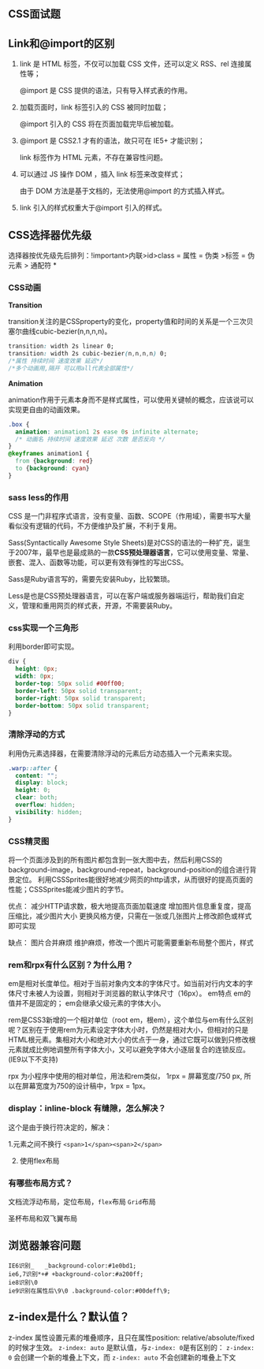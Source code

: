 ## CSS面试题

## Link和@import的区别

1. link 是 HTML 标签，不仅可以加载 CSS 文件，还可以定义 RSS、rel 连接属性等；

   @import 是 CSS 提供的语法，只有导入样式表的作用。

2. 加载页面时，link 标签引入的 CSS 被同时加载；

   @import 引入的 CSS 将在页面加载完毕后被加载。

3. @import 是 CSS2.1 才有的语法，故只可在 IE5+ 才能识别；

   link 标签作为 HTML 元素，不存在兼容性问题。

4. 可以通过 JS 操作 DOM ，插入 link 标签来改变样式；

   由于 DOM 方法是基于文档的，无法使用@import 的方式插入样式。

5. link 引入的样式权重大于@import 引入的样式。

## CSS选择器优先级

选择器按优先级先后排列：!important>内联>id>class = 属性 = 伪类 >标签 = 伪元素 > 通配符 *

### CSS动画

**Transition**

​	transition关注的是CSSproperty的变化，property值和时间的关系是一个三次贝塞尔曲线cubic-bezier(n,n,n,n)。

```css
transition: width 2s linear 0; 
transition: width 2s cubic-bezier(n,n,n,n) 0; 
/*属性 持续时间 速度效果 延迟*/
/*多个动画用,隔开 可以用all代表全部属性*/
```

**Animation**

​	animation作用于元素本身而不是样式属性，可以使用关键帧的概念，应该说可以实现更自由的动画效果。

```css
.box {
  animation: animation1 2s ease 0s infinite alternate;
  /* 动画名 持续时间 速度效果 延迟 次数 是否反向 */
}
@keyframes animation1 {
  from {background: red}
  to {background: cyan}
}
```

### sass less的作用

CSS 是一门非程序式语言，没有变量、函数、SCOPE（作用域），需要书写大量看似没有逻辑的代码，不方便维护及扩展，不利于复用。

Sass(Syntactically Awesome Style Sheets)是对CSS的语法的一种扩充，诞生于2007年，最早也是最成熟的一款**CSS预处理器语言**，它可以使用变量、常量、嵌套、混入、函数等功能，可以更有效有弹性的写出CSS。

Sass是Ruby语言写的，需要先安装Ruby，比较繁琐。

Less是也是CSS预处理器语言，可以在客户端或服务器端运行，帮助我们自定义，管理和重用网页的样式表，开源，不需要装Ruby。

### css实现一个三角形

利用border即可实现。

```css
div {
  height: 0px;
  width: 0px;
  border-top: 50px solid #00ff00;
  border-left: 50px solid transparent;
  border-right: 50px solid transparent;
  border-bottom: 50px solid transparent;
}
```



### 清除浮动的方式

利用伪元素选择器，在需要清除浮动的元素后方动态插入一个元素来实现。

```css
.warp::after {
  content: "";
  display: block;
  height: 0;
  clear: both;
  overflow: hidden;
  visibility: hidden;
}
```

### CSS精灵图

将一个页面涉及到的所有图片都包含到一张大图中去，然后利用CSS的background-image，background-repeat，background-position的组合进行背景定位。
利用CSSSprites能很好地减少网页的http请求，从而很好的提高页面的性能；CSSSprites能减少图片的字节。

优点：
  减少HTTP请求数，极大地提高页面加载速度
  增加图片信息重复度，提高压缩比，减少图片大小
  更换风格方便，只需在一张或几张图片上修改颜色或样式即可实现

缺点：
  图片合并麻烦
  维护麻烦，修改一个图片可能需要重新布局整个图片，样式

### rem和rpx有什么区别？为什么用？

em是相对长度单位。相对于当前对象内文本的字体尺寸。如当前对行内文本的字体尺寸未被人为设置，则相对于浏览器的默认字体尺寸（16px）。 em特点
em的值并不是固定的；
em会继承父级元素的字体大小。

rem是CSS3新增的一个相对单位（root em，根em），这个单位与em有什么区别呢？区别在于使用rem为元素设定字体大小时，仍然是相对大小，但相对的只是HTML根元素。集相对大小和绝对大小的优点于一身，通过它既可以做到只修改根元素就成比例地调整所有字体大小，又可以避免字体大小逐层复合的连锁反应。(IE9以下不支持)

rpx 为小程序中使用的相对单位，用法和rem类似， 1rpx = 屏幕宽度/750 px, 所以在屏幕宽度为750的设计稿中，1rpx = 1px。

### display：inline-block 有缝隙，怎么解决？

这个是由于换行符决定的，解决：

1.元素之间不换行 `<span>1</span><span>2</span>`

2. 使用flex布局

### 有哪些布局方式？

文档流浮动布局，定位布局，`flex`布局 `Grid`布局

 圣杯布局和双飞翼布局

## 浏览器兼容问题

```
IE6识别_   _background-color:#1e0bd1;
ie6,7识别*+# +background-color:#a200ff;
ie8识别\0 
ie9识别在属性后\9\0 .background-color:#00deff\9;
```

## z-index是什么？默认值？

z-index 属性设置元素的堆叠顺序，且只在属性position: relative/absolute/fixed 的时候才生效。 `z-index: auto` 是默认值，与`z-index: 0`是有区别的： `z-index: 0` 会创建一个新的堆叠上下文，而 `z-index: auto` 不会创建新的堆叠上下文

